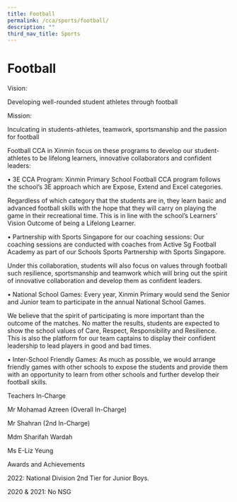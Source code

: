 ```yaml
---
title: Football
permalink: /cca/sports/football/
description: ""
third_nav_title: Sports
---
```

# **Football**
Vision:

Developing well-rounded student athletes through football

Mission:

Inculcating in students-athletes, teamwork, sportsmanship and the passion for football

Football CCA in Xinmin focus on these programs to develop our student-athletes to be lifelong learners, innovative collaborators and confident leaders:

•	3E CCA Program: Xinmin Primary School Football CCA program follows the school’s 3E approach which are Expose, Extend and Excel categories. 

Regardless of which category that the students are in, they learn basic and advanced football skills with the hope that they will carry on playing the game in their recreational time. This is in line with the school’s Learners’ Vision Outcome of being a Lifelong Learner.

•	Partnership with Sports Singapore for our coaching sessions: Our coaching sessions are conducted with coaches from Active Sg Football Academy as part of our Schools Sports Partnership with Sports Singapore. 

Under this collaboration, students will also focus on values through football such resilience, sportsmanship and teamwork which will bring out the spirit of innovative collaboration and develop them as confident leaders.

•	National School Games: Every year, Xinmin Primary would send the Senior and Junior team to participate in the annual National School Games. 

We believe that the spirit of participating is more important than the outcome of the matches. No matter the results, students are expected to show the school values of Care, Respect, Responsibility and Resilience. This is also the platform for our team captains to display their confident leadership to lead players in good and bad times.

•	Inter-School Friendly Games: As much as possible, we would arrange friendly games with other schools to expose the students and provide them with an opportunity to learn from other schools and further develop their football skills.

Teachers In-Charge

Mr Mohamad Azreen (Overall In-Charge)

Mr Shahran (2nd In-Charge)

Mdm Sharifah Wardah

Ms E-Liz Yeung

Awards and Achievements

2022: National Division 2nd Tier for Junior Boys.

2020 & 2021: No NSG
